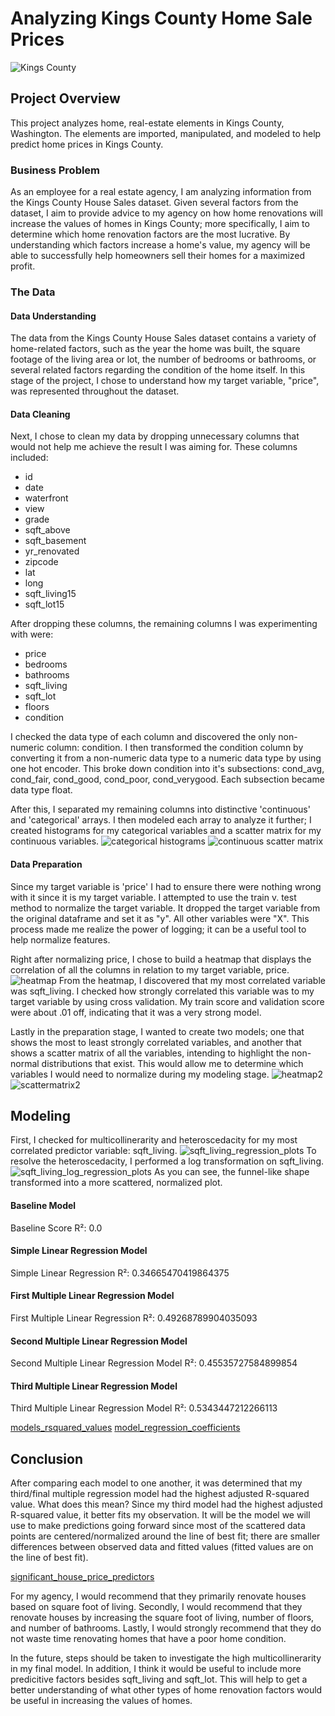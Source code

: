 # Analyzing Kings County Home Sale Prices

![Kings County](https://res.cloudinary.com/sagacity/image/upload/c_crop,h_667,w_1000,x_0,y_0/c_limit,dpr_auto,f_auto,fl_lossy,q_80,w_1080/bellevue_fall_lnb6qm.jpg)


## Project Overview

This project analyzes home, real-estate elements in Kings County, Washington. The elements are imported, manipulated, and modeled to help predict home prices in Kings County.

### Business Problem

As an employee for a real estate agency, I am analyzing information from the Kings County House Sales dataset. Given several factors from the dataset, I aim to provide advice to my agency on how home renovations will increase the values of homes in Kings County; more specifically, I aim to determine which home renovation factors are the most lucrative. By understanding which factors increase a home's value, my agency will be able to successfully help homeowners sell their homes for a maximized profit.

### The Data
#### Data Understanding
The data from the Kings County House Sales dataset contains a variety of home-related factors, such as the year the home was built, the square footage of the living area or lot, the number of bedrooms or bathrooms, or several related factors regarding the condition of the home itself. In this stage of the project, I chose to understand how my target variable, "price", was represented throughout the dataset.
#### Data Cleaning
Next, I chose to clean my data by dropping unnecessary columns that would not help me achieve the result I was aiming for. These columns included:

- id
- date
- waterfront
- view
- grade
- sqft_above
- sqft_basement
- yr_renovated
- zipcode
- lat
- long
- sqft_living15
- sqft_lot15

After dropping these columns, the remaining columns I was experimenting with were:
- price
- bedrooms
- bathrooms
- sqft_living
- sqft_lot
- floors
- condition

I checked the data type of each column and discovered the only non-numeric column: condition. I then transformed the condition column by converting it from a non-numeric data type to a numeric data type by using one hot encoder. This broke down condition into it's subsections: cond_avg, cond_fair, cond_good, cond_poor, cond_verygood. Each subsection became data type float.

After this, I separated my remaining columns into distinctive 'continuous' and 'categorical' arrays. I then modeled each array to analyze it further; I created histograms for my categorical variables and a scatter matrix for my continuous variables.
![categorical histograms](/images/categorical_histograms.png)
![continuous scatter matrix](/images/continuous_scatter_matrix.png)

#### Data Preparation
Since my target variable is 'price' I had to ensure there were nothing wrong with it since it is my target variable. I attempted to use the train v. test method to normalize the target variable. It dropped the target variable from the original dataframe and set it as "y". All other variables were "X". This process made me realize the power of logging; it can be a useful tool to help normalize features.

Right after normalizing price, I chose to build a heatmap that displays the correlation of all the columns in relation to my target variable, price.
![heatmap](/images/heatmap.png)
From the heatmap, I discovered that my most correlated variable was sqft_living. I checked how strongly correlated this variable was to my target variable by using cross validation. My train score and validation score were about .01 off, indicating that it was a very strong model.

Lastly in the preparation stage, I wanted to create two models; one that shows the most to least strongly correlated variables, and another that shows a scatter matrix of all the variables, intending to highlight the non-normal distributions that exist. This would allow me to determine which variables I would need to normalize during my modeling stage.
![heatmap2](/images/heatmap2.png)
![scattermatrix2](/images/scattermatrix2.png)

## Modeling
First, I checked for multicollinerarity and heteroscedacity for my most correlated predictor variable: sqft_living.
![sqft_living_regression_plots](/images/sqft_living_regression_plots.png)
To resolve the heteroscedacity, I performed a log transformation on sqft_living.
![sqft_living_log_regression_plots](/images/sqft_living_log_regression_plots.png)
As you can see, the funnel-like shape transformed into a more scattered, normalized plot.

#### Baseline Model
Baseline Score R²: 0.0
#### Simple Linear Regression Model
Simple Linear Regression R²: 0.34665470419864375
#### First Multiple Linear Regression Model
First Multiple Linear Regression R²: 0.49268789904035093
#### Second Multiple Linear Regression Model
Second Multiple Linear Regression Model R²: 0.45535727584899854
#### Third Multiple Linear Regression Model
Third Multiple Linear Regression Model R²: 0.5343447212266113

[models_rsquared_values](/images/models_rsquared_values.png)
[model_regression_coefficients](/images/model_regression_coefficients.png)


## Conclusion
After comparing each model to one another, it was determined that my third/final multiple regression model had the highest adjusted R-squared value. What does this mean? Since my third model had the highest adjusted R-squared value, it better fits my observation. It will be the model we will use to make predictions going forward since most of the scattered data points are centered/normalized around the line of best fit; there are smaller differences between observed data and fitted values (fitted values are on the line of best fit).

[significant_house_price_predictors](/images/significant_house_price_predictors.png)

For my agency, I would recommend that they primarily renovate houses based on square foot of living. Secondly, I would recommend that they renovate houses by increasing the square foot of living, number of floors, and number of bathrooms. Lastly, I would strongly recommend that they do not waste time renovating homes that have a poor home condition.


In the future, steps should be taken to investigate the high multicollinerarity in my final model. In addition, I think it would be useful to include more predicitive factors besides sqft_living and sqft_lot. This will help to get a better understanding of what other types of home renovation factors would be useful in increasing the values of homes.

